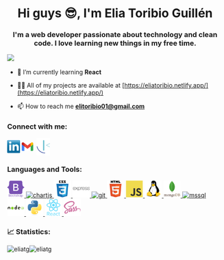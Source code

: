 <h1 align="center">Hi guys 😎, I'm Elia Toribio Guillén</h1>
<h3 align="center">I'm a web developer passionate about technology and clean code. I love learning new things in my free time.</h3>
<img src="https://user-images.githubusercontent.com/71838009/188485784-91b941e0-6e95-4b94-a8e2-122d8b34917b.gif"  height="120"/>

- 🌱 I’m currently learning **React**

- 👨‍💻 All of my projects are available at [https://eliatoribio.netlify.app/](https://eliatoribio.netlify.app/)

- 📫 How to reach me **elitoribio01@gmail.com**

<h3 align="left">Connect with me:</h3>

<p align="left">
<a href="https://www.linkedin.com/in/eliatoribio/" target="blank"><img align="center" src="https://github.com/EliaTG/EliaTG/blob/main/socials/transparent-Linkedin-logo-icon.png" alt="" height="30" /></a>
<a href="elitoribio01@gmail.com" target="blank"><img align="center" src="https://github.com/EliaTG/EliaTG/blob/main/socials/Gmail_Logo.png" alt="" height="20" /></a>
<a href="https://eliatoribio.netlify.app/" target="blank"><img align="center"
src="https://github.com/EliaTG/EliaTG/blob/main/socials/code.ico" alt="" height="50" /></a>
<a href="https://www.frontendmentor.io/profile/EliaTG" target="blank"><img align="center"
src="https://github.com/EliaTG/EliaTG/blob/main/socials/frontend-mentor.svg" alt="" height="40" /></a>

</p>




<h3 align="left">Languages and Tools:</h3>
<p align="left"> <a href="https://getbootstrap.com" target="_blank" rel="noreferrer"> <img src="https://raw.githubusercontent.com/devicons/devicon/master/icons/bootstrap/bootstrap-plain-wordmark.svg" alt="bootstrap" width="40" height="40"/> </a> <a href="https://www.chartjs.org" target="_blank" rel="noreferrer"> <img src="https://www.chartjs.org/media/logo-title.svg" alt="chartjs" width="40" height="40"/> </a> <a href="https://www.w3schools.com/css/" target="_blank" rel="noreferrer"> <img src="https://raw.githubusercontent.com/devicons/devicon/master/icons/css3/css3-original-wordmark.svg" alt="css3" width="40" height="40"/> </a> <a href="https://expressjs.com" target="_blank" rel="noreferrer"> <img src="https://raw.githubusercontent.com/devicons/devicon/master/icons/express/express-original-wordmark.svg" alt="express" width="40" height="40"/> </a> <a href="https://git-scm.com/" target="_blank" rel="noreferrer"> <img src="https://www.vectorlogo.zone/logos/git-scm/git-scm-icon.svg" alt="git" width="40" height="40"/> </a> <a href="https://www.w3.org/html/" target="_blank" rel="noreferrer"> <img src="https://raw.githubusercontent.com/devicons/devicon/master/icons/html5/html5-original-wordmark.svg" alt="html5" width="40" height="40"/> </a> <a href="https://developer.mozilla.org/en-US/docs/Web/JavaScript" target="_blank" rel="noreferrer"> <img src="https://raw.githubusercontent.com/devicons/devicon/master/icons/javascript/javascript-original.svg" alt="javascript" width="40" height="40"/> </a> <a href="https://www.linux.org/" target="_blank" rel="noreferrer"> <img src="https://raw.githubusercontent.com/devicons/devicon/master/icons/linux/linux-original.svg" alt="linux" width="40" height="40"/> </a> <a href="https://www.mongodb.com/" target="_blank" rel="noreferrer"> <img src="https://raw.githubusercontent.com/devicons/devicon/master/icons/mongodb/mongodb-original-wordmark.svg" alt="mongodb" width="40" height="40"/> </a> <a href="https://www.microsoft.com/en-us/sql-server" target="_blank" rel="noreferrer"> <img src="https://www.svgrepo.com/show/303229/microsoft-sql-server-logo.svg" alt="mssql" width="40" height="40"/> </a> <a href="https://nodejs.org" target="_blank" rel="noreferrer"> <img src="https://raw.githubusercontent.com/devicons/devicon/master/icons/nodejs/nodejs-original-wordmark.svg" alt="nodejs" width="40" height="40"/> </a> <a href="https://www.python.org" target="_blank" rel="noreferrer"> <img src="https://raw.githubusercontent.com/devicons/devicon/master/icons/python/python-original.svg" alt="python" width="40" height="40"/> </a> <a href="https://reactjs.org/" target="_blank" rel="noreferrer"> <img src="https://raw.githubusercontent.com/devicons/devicon/master/icons/react/react-original-wordmark.svg" alt="react" width="40" height="40"/> </a> <a href="https://sass-lang.com" target="_blank" rel="noreferrer"> <img src="https://raw.githubusercontent.com/devicons/devicon/master/icons/sass/sass-original.svg" alt="sass" width="40" height="40"/> </a> </p>

<h3 align="left">📈 Statistics:</h3>
<p><img align="left" src="https://github-readme-stats.vercel.app/api/top-langs?username=eliatg&show_icons=true&locale=en&layout=compact" alt="eliatg" /></p>
<p>&nbsp;<img align="left" src="https://github-readme-stats.vercel.app/api?username=eliatg&show_icons=true&locale=en" alt="eliatg" /></p>

<!---
EliaTG/EliaTG is a ✨ special ✨ repository because its `README.md` (this file) appears on your GitHub profile.
You can click the Preview link to take a look at your changes.
--->

